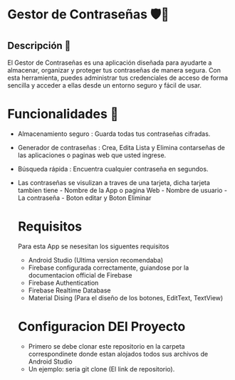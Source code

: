 # Gestor de Contraseñas 🛡️🔑

## Descripción 📄
El Gestor de Contraseñas es una aplicación diseñada para ayudarte a almacenar, 
organizar y proteger tus contraseñas de manera segura. 
Con esta herramienta, puedes administrar tus credenciales de acceso de forma sencilla y acceder a ellas desde un entorno seguro y fácil de usar.

# Funcionalidades 🌟
- Almacenamiento seguro : Guarda todas tus contraseñas cifradas.
- Generador de contraseñas : Crea, Edita Lista y Elimina contarseñas de las aplicaciones o paginas web que usted ingrese.
- Búsqueda rápida : Encuentra cualquier contraseña en segundos.
- Las contraseñas se visulizan a traves de una tarjeta, dicha tarjeta tambien tiene
      - Nombre de la App o pagina Web
      - Nombre de usuario
      - La contraseña
      - Boton editar y Boton Eliminar

   # Requisitos
  Para esta App se nesesitan los siguentes requisitos
    - Android Studio (Ultima version recomendaba)
    - Firebase configurada correctamente, guiandose por la documentacion official de Firebase
    - Firebase Authentication
    - Firebase Realtime Database
    - Material Dising (Para el diseño de los botones, EditText, TextView)
 
  # Configuracion DEl Proyecto
    - Primero se debe clonar este repositorio en la carpeta correspondinete donde estan alojados todos sus archivos de Android Studio
    - Un ejemplo: seria git clone (El link de repositorio).

